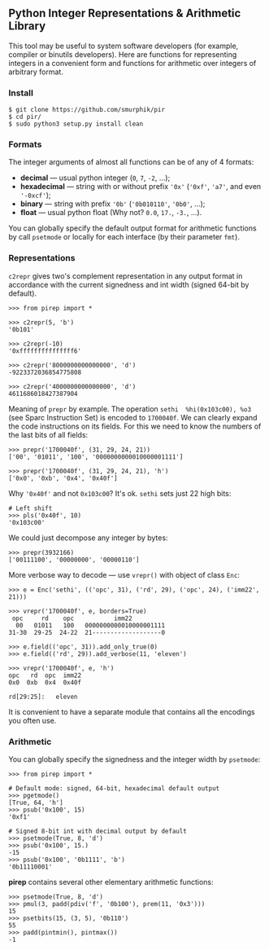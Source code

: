 ## Python Integer Representations & Arithmetic Library

This tool may be useful to system software developers (for example, compiler or binutils developers). Here are functions for representing integers in a convenient form and functions for arithmetic over integers of arbitrary format.

### Install

    $ git clone https://github.com/smurphik/pir
    $ cd pir/
    $ sudo python3 setup.py install clean

### Formats

The integer arguments of almost all functions can be of any of 4 formats:
* **decimal** &mdash; usual python integer (`0`, `7`, `-2`, ...);
* **hexadecimal** &mdash; string with or without prefix ``'0x'`` (``'0xf'``, ``'a7'``, and even ``'-0xcf'``);
* **binary** &mdash; string with prefix `'0b'` (`'0b010110'`, `'0b0'`, ...);
* **float** &mdash; usual python float (Why not? `0.0`, `17.`, `-3.`, ...).

You can globally specify the default output format for arithmetic functions by call `psetmode` or locally for each interface (by their parameter `fmt`).

### Representations

`c2repr` gives two's complement representation in any output format in accordance with the current signedness and int width (signed 64-bit by default).

    >>> from pirep import *

    >>> c2repr(5, 'b')
    '0b101'

    >>> c2repr(-10)
    '0xfffffffffffffff6'

    >>> c2repr('8000000000000000', 'd')
    -9223372036854775808

    >>> c2repr('4000000000000000', 'd')
    4611686018427387904

Meaning of `prepr` by example. The operation `sethi  %hi(0x103c00), %o3` (see Sparc Instruction Set) is encoded to `1700040f`. We can clearly expand the code instructions on its fields. For this we need to know the numbers of the last bits of all fields:

    >>> prepr('1700040f', (31, 29, 24, 21))
    ['00', '01011', '100', '0000000000010000001111']

    >>> prepr('1700040f', (31, 29, 24, 21), 'h')
    ['0x0', '0xb', '0x4', '0x40f']

Why `'0x40f'` and not `0x103c00`? It's ok. `sethi` sets just 22 high bits:

    # Left shift
    >>> pls('0x40f', 10)
    '0x103c00'

We could just decompose any integer by bytes:

    >>> prepr(3932166)
    ['00111100', '00000000', '00000110']

More verbose way to decode &mdash; use `vrepr()` with object of class `Enc`:

    >>> e = Enc('sethi', (('opc', 31), ('rd', 29), ('opc', 24), ('imm22', 21)))

    >>> vrepr('1700040f', e, borders=True)
     opc     rd    opc           imm22
      00   01011   100   0000000000010000001111
    31-30  29-25  24-22  21-------------------0

    >>> e.field(('opc', 31)).add_only_true(0)
    >>> e.field(('rd', 29)).add_verbose(11, 'eleven')

    >>> vrepr('1700040f', e, 'h')
    opc   rd  opc  imm22
    0x0  0xb  0x4  0x40f

    rd[29:25]:   eleven

It is convenient to have a separate module that contains all the encodings you often use.

### Arithmetic

You can globally specify the signedness and the integer width by `psetmode`:

    >>> from pirep import *

    # Default mode: signed, 64-bit, hexadecimal default output
    >>> pgetmode()
    [True, 64, 'h']
    >>> psub('0x100', 15)
    '0xf1'

    # Signed 8-bit int with decimal output by default
    >>> psetmode(True, 8, 'd')
    >>> psub('0x100', 15.)
    -15
    >>> psub('0x100', '0b1111', 'b')
    '0b11110001'

**pirep** contains several other elementary arithmetic functions:

    >>> psetmode(True, 8, 'd')
    >>> pmul(3, padd(pdiv('f', '0b100'), prem(11, '0x3')))
    15
    >>> psetbits(15, (3, 5), '0b110')
    55
    >>> padd(pintmin(), pintmax())
    -1

